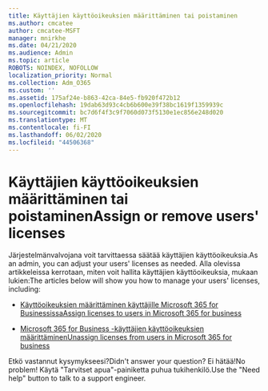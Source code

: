 ```yaml
---
title: Käyttäjien käyttöoikeuksien määrittäminen tai poistaminen
ms.author: cmcatee
author: cmcatee-MSFT
manager: mnirkhe
ms.date: 04/21/2020
ms.audience: Admin
ms.topic: article
ROBOTS: NOINDEX, NOFOLLOW
localization_priority: Normal
ms.collection: Adm_O365
ms.custom: ''
ms.assetid: 175af24e-b863-42ca-84e5-fb920f472b12
ms.openlocfilehash: 19dab63d93c4cb6b600e39f38bc1619f1359939c
ms.sourcegitcommit: bc7d6f4f3c9f7060d073f5130e1ec856e248d020
ms.translationtype: MT
ms.contentlocale: fi-FI
ms.lasthandoff: 06/02/2020
ms.locfileid: "44506368"
---
```

# <a name="assign-or-remove-users-licenses"></a><span data-ttu-id="af678-102">Käyttäjien käyttöoikeuksien määrittäminen tai poistaminen</span><span class="sxs-lookup"><span data-stu-id="af678-102">Assign or remove users' licenses</span></span>

<span data-ttu-id="af678-103">Järjestelmänvalvojana voit tarvittaessa säätää käyttäjien käyttöoikeuksia.</span><span class="sxs-lookup"><span data-stu-id="af678-103">As an admin, you can adjust your users' licenses as needed.</span></span> <span data-ttu-id="af678-104">Alla olevissa artikkeleissa kerrotaan, miten voit hallita käyttäjien käyttöoikeuksia, mukaan lukien:</span><span class="sxs-lookup"><span data-stu-id="af678-104">The articles below will show you how to manage your users' licenses, including:</span></span>
  
- [<span data-ttu-id="af678-105">Käyttöoikeuksien määrittäminen käyttäjille Microsoft 365 for Businessissa</span><span class="sxs-lookup"><span data-stu-id="af678-105">Assign licenses to users in Microsoft 365 for business</span></span>](https://docs.microsoft.com/microsoft-365/admin/subscriptions-and-billing/assign-licenses-to-users)

- [<span data-ttu-id="af678-106">Microsoft 365 for Business -käyttäjien käyttöoikeuksien määrittäminen</span><span class="sxs-lookup"><span data-stu-id="af678-106">Unassign licenses from users in Microsoft 365 for business</span></span>](https://docs.microsoft.com/microsoft-365/admin/subscriptions-and-billing/remove-licenses-from-users)

<span data-ttu-id="af678-107">Etkö vastannut kysymykseesi?</span><span class="sxs-lookup"><span data-stu-id="af678-107">Didn't answer your question?</span></span> <span data-ttu-id="af678-108">Ei hätää!</span><span class="sxs-lookup"><span data-stu-id="af678-108">No problem!</span></span> <span data-ttu-id="af678-109">Käytä "Tarvitset apua"-painiketta puhua tukihenkilö.</span><span class="sxs-lookup"><span data-stu-id="af678-109">Use the "Need help" button to talk to a support engineer.</span></span>